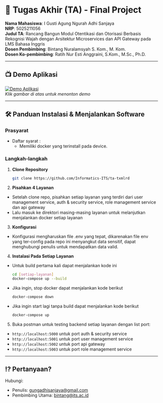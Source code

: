 # 🏁 Tugas Akhir (TA) - Final Project

**Nama Mahasiswa**: I Gusti Agung Ngurah Adhi Sanjaya  
**NRP**: 5025211056  
**Judul TA**: Rancang Bangun Modul Otentikasi dan Otorisasi Berbasis Rekognisi Wajah dengan Arsitektur Microservices dan API Gateway pada LMS Bahasa Inggris  
**Dosen Pembimbing**: Bintang Nuralamsyah S. Kom., M. Kom.  
**Dosen Ko-pembimbing**: Ratih Nur Esti Anggraini, S.Kom., M.Sc., Ph.D.  

---

## 📺 Demo Aplikasi  
[![Demo Aplikasi](https://sevima.com/wp-content/uploads/2021/06/lms-untuk-perguruan-tinggi.png)](https://www.youtube.com/watch?v=VIDEO_ID)  
*Klik gambar di atas untuk menonton demo*

---


## 🛠 Panduan Instalasi & Menjalankan Software  

### Prasyarat  
- Daftar syarat :
  - Memiliki docker yang terinstall pada device.


### Langkah-langkah  
1. **Clone Repository**  
   ```bash
   git clone https://github.com/Informatics-ITS/ta-txmlrd
   ```
2. **Pisahkan 4 Layanan**
- Setelah clone repo, pisahkan setiap layanan yang terdiri dari user management service, auth & security service, role management service dan api gateway
- Lalu masuk ke direktori masing-masing layanan untuk melanjutkan menjalankan docker setiap layanan

3. **Konfigurasi**
- Konfigurasi mengharuskan file .env yang tepat, dikarenakan file env yang ter-config pada repo ini menyangkut data sensitif, dapat menghubungi penulis untuk mendapatkan data valid.

4. **Instalasi Pada Setiap Layanan**
- Untuk build pertama kali dapat menjalankan kode ini
   ```bash
   cd [setiap-layanan]
   docker-compose up --build
   ```
- Jika ingin, stop docker dapat menjalankan kode berikut
   ```bash
   docker-compose down
   ```
- Jika ingin start lagi tanpa build dapat menjalankan kode berikut
   ```bash
   docker-compose up
   ```

5. Buka postman untuk testing backend setiap layanan dengan list port:
- `http://localhost:5000` untuk port auth & security service
- `http://localhost:5001` untuk port user management service
- `http://localhost:5002` untuk port api gateway
- `http://localhost:5003` untuk port role management service

---

## ⁉️ Pertanyaan?

Hubungi:
- Penulis: gungadhisanjaya@gmail.com
- Pembimbing Utama: bintang@its.ac.id
